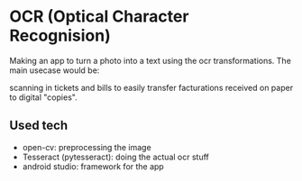 # OCR (Optical Character Recognision)
Making an app to turn a photo into a text using the ocr transformations. 
The main usecase would be:

scanning in tickets and bills to easily transfer facturations received on paper to digital "copies".


## Used tech
* open-cv: preprocessing the image
* Tesseract (pytesseract): doing the actual ocr stuff
* android studio: framework for the app 
